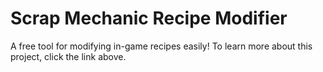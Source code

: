 # Scrap Mechanic Recipe Modifier

A free tool for modifying in-game recipes easily! To learn more about this project, click the link above.